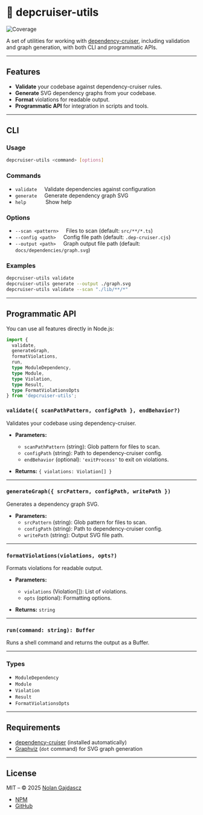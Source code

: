# 🚢 depcruiser-utils

![Coverage](https://img.shields.io/badge/coverage-100%25-brightgreen)

A set of utilities for working with
[dependency-cruiser](https://github.com/sverweij/dependency-cruiser), including
validation and graph generation, with both CLI and programmatic APIs.

---

## Features

- **Validate** your codebase against dependency-cruiser rules.
- **Generate** SVG dependency graphs from your codebase.
- **Format** violations for readable output.
- **Programmatic API** for integration in scripts and tools.

---

## CLI

### Usage

```sh
depcruiser-utils <command> [options]
```

### Commands

- `validate` &nbsp;&nbsp;&nbsp;&nbsp;Validate dependencies against configuration
- `generate` &nbsp;&nbsp;&nbsp;&nbsp;Generate dependency graph SVG
- `help`
  &nbsp;&nbsp;&nbsp;&nbsp;&nbsp;&nbsp;&nbsp;&nbsp;&nbsp;&nbsp;&nbsp;&nbsp;Show
  help

### Options

- `--scan <pattern>` &nbsp;&nbsp;&nbsp;&nbsp;Files to scan (default:
  `src/**/*.ts`)
- `--config <path>` &nbsp;&nbsp;&nbsp;&nbsp;Config file path (default:
  `.dep-cruiser.cjs`)
- `--output <path>` &nbsp;&nbsp;&nbsp;&nbsp;Graph output file path (default:
  `docs/dependencies/graph.svg`)

### Examples

```sh
depcruiser-utils validate
depcruiser-utils generate --output ./graph.svg
depcruiser-utils validate --scan "./lib/**/*"
```

---

## Programmatic API

You can use all features directly in Node.js:

```ts
import {
  validate,
  generateGraph,
  formatViolations,
  run,
  type ModuleDependency,
  type Module,
  type Violation,
  type Result,
  type FormatViolationsOpts
} from 'depcruiser-utils';
```

### `validate({ scanPathPattern, configPath }, endBehavior?)`

Validates your codebase using dependency-cruiser.

- **Parameters:**
  - `scanPathPattern` (string): Glob pattern for files to scan.
  - `configPath` (string): Path to dependency-cruiser config.
  - `endBehavior` (optional): `'exitProcess'` to exit on violations.

- **Returns:** `{ violations: Violation[] }`

---

### `generateGraph({ srcPattern, configPath, writePath })`

Generates a dependency graph SVG.

- **Parameters:**
  - `srcPattern` (string): Glob pattern for files to scan.
  - `configPath` (string): Path to dependency-cruiser config.
  - `writePath` (string): Output SVG file path.

---

### `formatViolations(violations, opts?)`

Formats violations for readable output.

- **Parameters:**
  - `violations` (Violation[]): List of violations.
  - `opts` (optional): Formatting options.

- **Returns:** `string`

---

### `run(command: string): Buffer`

Runs a shell command and returns the output as a Buffer.

---

### Types

- `ModuleDependency`
- `Module`
- `Violation`
- `Result`
- `FormatViolationsOpts`

---

## Requirements

- [dependency-cruiser](https://github.com/sverweij/dependency-cruiser)
  (installed automatically)
- [Graphviz](https://graphviz.gitlab.io/) (`dot` command) for SVG graph
  generation

---

## License

MIT – © 2025 [Nolan Gajdascz](https://github.com/gajdascz)

- [NPM](https://www.npmjs.com/package/depcruiser-utils)
- [GitHub](https://github.com/gajdascz/depcruiser-utils)
